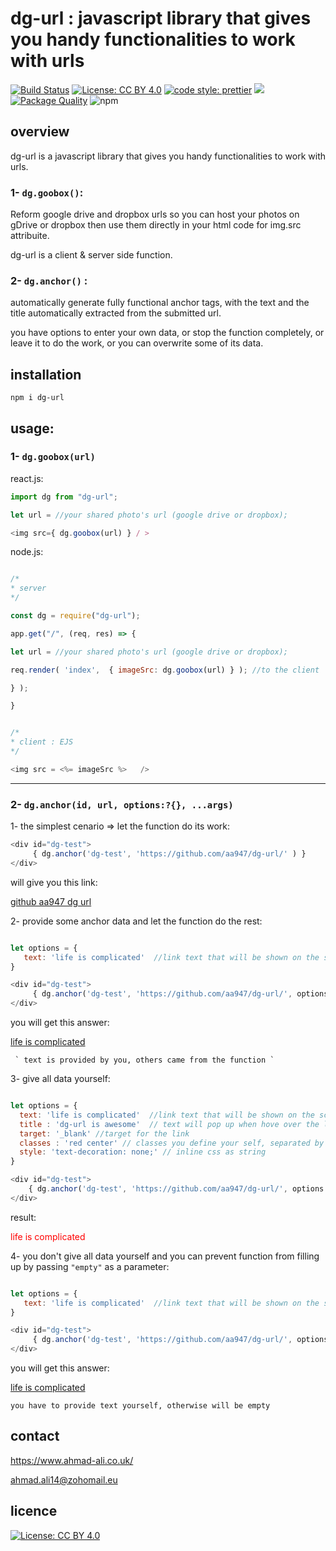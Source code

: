 # dg-url : javascript library that gives you handy functionalities to work with urls
[![Build Status](https://travis-ci.org/aa947/dg-url.svg?branch=master)](https://travis-ci.org/aa947/dg-url)  [![License: CC BY 4.0](https://img.shields.io/badge/License-CC%20BY%204.0-lightgrey.svg)](https://creativecommons.org/licenses/by/4.0/) [![code style: prettier](https://img.shields.io/badge/code_style-prettier-ff69b4.svg?style=flat-square)](https://github.com/prettier/prettier) ![](https://david-dm.org/aa947/dg-url.svg) 
[![Package Quality](https://npm.packagequality.com/shield/dg-url.svg)](https://packagequality.com/#?package=dg-url)
![npm](https://img.shields.io/npm/dt/dg-url)

## overview

dg-url is a javascript library that gives you handy functionalities to work with urls. 

### 1- `dg.goobox()`:
 
 Reform google drive and dropbox urls so you can host your photos on gDrive or dropbox then use them directly in your html code for img.src attribuite.

 dg-url is a client & server side function.

### 2- `dg.anchor()` :
automatically generate fully functional anchor tags, with the text and the title automatically extracted from the submitted url. 

you have options to enter your own data, or stop the function completely, or leave it to do the work, or you can overwrite some of its data. 



## installation 
 
 ``` npm i dg-url ```
 
## usage:

### 1- `dg.goobox(url)` 
react.js:

```javascript
import dg from "dg-url";

let url = //your shared photo's url (google drive or dropbox);

<img src={ dg.goobox(url) } / >

```

node.js:

```javascript 

/*
* server
*/

const dg = require("dg-url");

app.get("/", (req, res) => {

let url = //your shared photo's url (google drive or dropbox);

req.render( 'index',  { imageSrc: dg.goobox(url) } ); //to the client

} );

}


/*
* client : EJS
*/

<img src = <%= imageSrc %>   />


```
<hr />

### 2- `dg.anchor(id, url, options:?{}, ...args)`

1- the simplest cenario => let the function do its work:

```javascript
<div id="dg-test">
     { dg.anchor('dg-test', 'https://github.com/aa947/dg-url/' ) }
</div>
```
 will give you this link:  
      
 <a href="https://github.com/aa947/dg-url" title="github  github aa947 dg url ">github aa947 dg url </a>

2- provide some anchor data and let the function do the rest:

```javascript

let options = {
   text: 'life is complicated'  //link text that will be shown on the screen 
}

<div id="dg-test">
     { dg.anchor('dg-test', 'https://github.com/aa947/dg-url/', options ) }
</div>

```
you will get this answer:  
     
 <a href="https://github.com/aa947/dg-url" title="github  github aa947 dg url ">life is complicated </a>
 
     ` text is provided by you, others came from the function `
     
     
 3-  give all data yourself:
 
 ```javascript
 
 let options = {
   text: 'life is complicated'  //link text that will be shown on the screen 
   title : 'dg-url is awesome'  // text will pop up when hove over the link
   target: '_blank' //target for the link
   classes : 'red center' // classes you define your self, separated by space
   style: 'text-decoration: none;' // inline css as string
}

<div id="dg-test">
     { dg.anchor('dg-test', 'https://github.com/aa947/dg-url/', options ) }
</div>

 ```
 
 result:
 
 <a href="https://github.com/aa947/dg-url" class="red" title="dg-url is awesome" target="_blank" style="text-decoration:none; color:red;" >life is complicated </a>
 
 
4- you don't give all data yourself and you can prevent function from filling up by passing `"empty"` as a parameter:

```javascript

let options = {
   text: 'life is complicated'  //link text that will be shown on the screen 
}

<div id="dg-test">
     { dg.anchor('dg-test', 'https://github.com/aa947/dg-url/', options, empty ) }
</div>

```
you will get this answer:  
     
<a href="https://github.com/aa947/dg-url" >life is complicated </a>

`you have to provide text yourself, otherwise will be empty`

## contact

 https://www.ahmad-ali.co.uk/
 
 ahmad.ali14@zohomail.eu
 
## licence 

 [![License: CC BY 4.0](https://licensebuttons.net/l/by/4.0/80x15.png)](https://creativecommons.org/licenses/by/4.0/)
